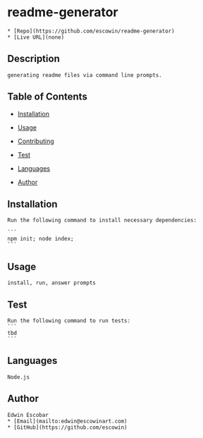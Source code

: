 
  # readme-generator
    * [Repo](https://github.com/escowin/readme-generator)
    * [Live URL](none)
    
  ## Description
    generating readme files via command line prompts.

  ## Table of Contents
  
  * [Installation](#installtion)

  
  * [Usage](#usage)

  
  
  * [Contributing](#contributing)

  
  * [Test](#test)

  * [Languages](#languages)

  * [Author](#author)

  ## Installation

    Run the following command to install necessary dependencies:

    ```
    npm init; node index;
    ```
    
  ## Usage

    install, run, answer prompts
    
  
  
  ## Test
    
    Run the following command to run tests:
    ```
    tbd
    ```
  
  ## Languages

    Node.js

  ## Author

    Edwin Escobar
    * [Email](mailto:edwin@escowinart.com)
    * [GitHub](https://github.com/escowin)
